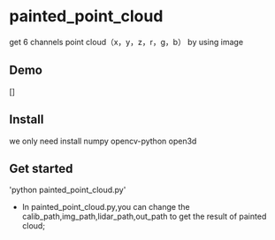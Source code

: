 # painted_point_cloud
get 6 channels point cloud（x，y，z，r，g，b） by using image
## Demo
[]
## Install
we only need install numpy opencv-python open3d
## Get started
'python painted_point_cloud.py'
- In painted_point_cloud.py,you can change the calib_path,img_path,lidar_path,out_path to get the result of painted cloud;
